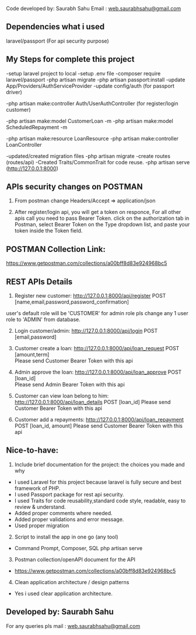 Code developed by: Saurabh Sahu
Email : web.saurabhsahu@gmail.com

## Dependencies what i used
laravel/passport (For api security purpose)

## My Steps for complete this project
-setup laravel project to local
-setup .env file
-composer require laravel/passport
-php artisan migrate
-php artisan passport:install
-update App/Providers/AuthServiceProvider
-update config/auth (for passport driver)

-php artisan make:controller Auth/UserAuthController (for register/login customer)

-php artisan make:model CustomerLoan -m
-php artisan make:model ScheduledRepayment -m

-php artisan make:resource LoanResource
-php artisan make:controller LoanController

-updated/created migration files
-php artisan migrate
-create routes (routes/api)
-Created Traits/CommonTrait for code reuse.
-php artisan serve (http://127.0.0.1:8000)

## APIs security changes on POSTMAN

1) From postman change 
Headers/Accept => application/json

2) After register/login api, you will get a token on responce, For all other apis call you need to pass Bearer Token.
click on the authorization tab in Postman, select Bearer Token on the Type dropdown list, and paste your token inside the Token field.

## POSTMAN Collection Link:
https://www.getpostman.com/collections/a00bff8d83e924968bc5

## REST APIs Details
1) Register new customer:
http://127.0.0.1:8000/api/register
POST [name,email,password,password_confirmation]

user's default role will be 'CUSTOMER' for admin role pls change any 1 user role to 'ADMIN' from database. 

2) Login customer/admin:
http://127.0.0.1:8000/api/login
POST [email,password]

3) Customer create a loan:
http://127.0.0.1:8000/api/loan_request
POST [amount,term]  
Please send Customer Bearer Token with this api

4) Admin approve the loan:
http://127.0.0.1:8000/api/loan_approve
POST [loan_id]  
Please send Admin Bearer Token with this api

5) Customer can view loan belong to him:
http://127.0.0.1:8000/api/loan_details
POST [loan_id] 
Please send Customer Bearer Token with this api

6) Customer add a repayments:
http://127.0.0.1:8000/api/loan_repayment
POST [loan_id, amount] 
Please send Customer Bearer Token with this api

## Nice-to-have:
1) Include brief documentation for the project: the choices you made and why
- I used Laravel for this project because laravel is fully secure and best framework of PHP. 
- I used Passport package for rest api security.
- I used Traits for code reusability,standard code style, readable, easy to review & understand.
- Added proper comments where needed.
- Added proper validations and error message. 
- Used proper migration

2) Script to install the app in one go (any tool)
- Command Prompt, Composer, SQL
php artisan serve

3) Postman collection/openAPI document for the API 
- https://www.getpostman.com/collections/a00bff8d83e924968bc5

4) Clean application architecture / design patterns
- Yes i used clear application architecture.


## Developed by: Saurabh Sahu
For any queries pls mail : web.saurabhsahu@gmail.com